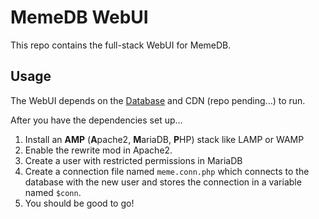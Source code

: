 # MemeDB WebUI
This repo contains the full-stack WebUI for MemeDB.

## Usage
The WebUI depends on the [Database](https://github.com/TeamMemeDB/Meme-DB/) and CDN (repo pending...) to run.

After you have the dependencies set up...

 1. Install an **AMP** (**A**pache2, **M**ariaDB, **P**HP) stack like LAMP or WAMP
 2. Enable the rewrite mod in Apache2.
 3. Create a user with restricted permissions in MariaDB
 4. Create a connection file named `meme.conn.php` which connects to the database with the new user and stores the connection in a variable named `$conn`.
 5. You should be good to go!